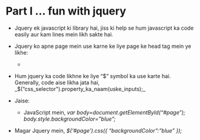 # Part I … fun with jquery

- Jquery ek javascript ki library hai, jiss ki help se hum javascript ka code easily aur kam lines mein likh sakte hai.

- Jquery ko apne page mein use karne ke liye page ke head tag mein ye likhe:

	- <script src = “[https://ajax.googleapis.com/ajax/libs/jquery/3.1.1/jquery.min.js]”></script>

- Hum jquery ka code likhne ke liye “$” symbol ka use karte hai. Generally, code aise likha jata hai,
	 _$(“css_selector").property_ka_naam(uske_inputs);_
- Jaise:
	- JavaScript mein,
	_var body=document.getElementById(“#page”);_
	_body.style.backgroundColor=”blue”;_

- Magar Jquery mein,
	_$(‘#page’).css({ “backgroundColor”:”blue” });_

